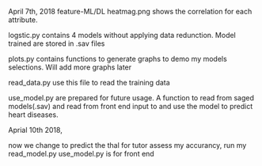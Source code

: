 April 7th, 2018
feature-ML/DL
heatmag.png shows the correlation for each attribute.

logstic.py contains 4 models without applying data redunction. Model trained are stored  in .sav files

plots.py contains functions to generate graphs to demo my models selections. Will add more graphs later

read_data.py use this file to read the training data

use_model.py are prepared for future usage. A function to read from saged models(.sav) and read from 
front end input to and use the model to predict heart diseases.


Aprial 10th 2018,

now we change to predict the thal
for tutor assess my accurancy, run my read_model.py
use_model.py is for front end